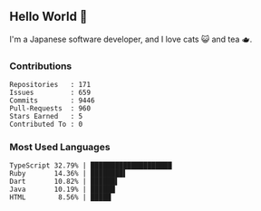 ## Hello World 👋

I'm a Japanese software developer, and I love cats 😺 and tea 🫖.

### Contributions

    Repositories   : 171
    Issues         : 659
    Commits        : 9446
    Pull-Requests  : 960
    Stars Earned   : 5
    Contributed To : 0

### Most Used Languages

    TypeScript 32.79% | ████████████████████
    Ruby       14.36% | ████████▌
    Dart       10.82% | ██████▌
    Java       10.19% | ██████
    HTML        8.56% | █████
